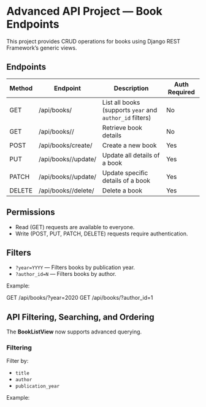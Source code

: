# Advanced API Project — Book Endpoints

This project provides CRUD operations for books using Django REST Framework’s generic views.

## Endpoints

| Method | Endpoint                 | Description | Auth Required |
|--------|--------------------------|-------------|--------------|
| GET    | /api/books/              | List all books (supports `year` and `author_id` filters) | No |
| GET    | /api/books/<id>/         | Retrieve book details | No |
| POST   | /api/books/create/       | Create a new book | Yes |
| PUT    | /api/books/<id>/update/  | Update all details of a book | Yes |
| PATCH  | /api/books/<id>/update/  | Update specific details of a book | Yes |
| DELETE | /api/books/<id>/delete/  | Delete a book | Yes |

## Permissions
- Read (GET) requests are available to everyone.
- Write (POST, PUT, PATCH, DELETE) requests require authentication.

## Filters
- `?year=YYYY` — Filters books by publication year.
- `?author_id=N` — Filters books by author.

Example:


GET /api/books/?year=2020
GET /api/books/?author_id=1




## API Filtering, Searching, and Ordering

The **BookListView** now supports advanced querying.

### Filtering
Filter by:
- `title`
- `author`
- `publication_year`

Example:
